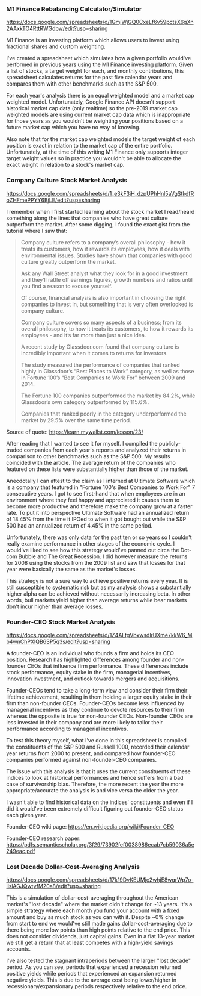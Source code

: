 ### M1 Finance Rebalancing Calculator/Simulator

https://docs.google.com/spreadsheets/d/1GmjWjGQ0CxeLf6v59pctsX6gXn2AAxkTO4RttRWGdbw/edit?usp=sharing

M1 Finance is an investing platform which allows users to invest using fractional shares and custom weighting.

I've created a spreadsheet which simulates how a given portfolio would've performed in previous years using the M1 Finance investing platform. Given a list of stocks, a target weight for each, and monthly contributions, this spreadsheet calculates returns for the past five calendar years and compares them with other benchmarks such as the S&P 500.

For each year's analysis there is an equal weighted model and a market cap weighted model. Unfortunately, Google Finance API doesn't support historical market cap data (only realtime) so the pre-2019 market cap weighted models are using current market cap data which is inappropriate for those years as you wouldn't be weighting your positions based on a future market cap which you have no way of knowing. 

Also note that for the market cap weighted models the target weight of each position is exact in relation to the market cap of the entire portfolio. Unfortunately, at the time of this writing M1 Finance only supports integer target weight values so in practice you wouldn't be able to allocate the exact weight in relation to a stock's market cap.


### Company Culture Stock Market Analysis

https://docs.google.com/spreadsheets/d/1_e3kF3jH_dzpUPhHnl5aVgStkdfRoZHFmePPYY6BjLE/edit?usp=sharing

I remember when I first started learning about the stock market I read/heard something along the lines that companies who have great culture outperform the market. After some digging, I found the exact gist from the tutorial where I saw that:

>Company culture refers to a company’s overall philosophy - how it treats its customers, how it rewards its employees, how it deals with environmental issues. Studies have shown that companies with good culture greatly outperform the market.
>
>Ask any Wall Street analyst what they look for in a good investment and they’ll rattle off earnings figures, growth numbers and ratios until you find a reason to excuse yourself.
>
>Of course, financial analysis is also important in choosing the right companies to invest in, but something that is very often overlooked is company culture.
>
>Company culture covers so many aspects of a business; from its overall philosophy, to how it treats its customers, to how it rewards its employees - and it’s far more than just a nice idea.
>
>A recent study by Glassdoor.com found that company culture is incredibly important when it comes to returns for investors.
>
>The study measured the performance of companies that ranked highly in Glassdoor’s “Best Places to Work” category, as well as those in Fortune 100’s “Best Companies to Work For” between 2009 and 2014.
>
>The Fortune 100 companies outperformed the market by 84.2%, while Glassdoor’s own category outperformed by 115.6%.
>
>Companies that ranked poorly in the category underperformed the market by 29.5% over the same time period.

Source of quote: https://learn.mywallst.com/lesson/23/

After reading that I wanted to see it for myself. I compiled the publicly-traded companies from each year's reports and analyzed their returns in comparison to other benchmarks such as the S&P 500. My results coincided with the article. The average return of the companies who featured on these lists were substantially higher than those of the market.

Anecdotally I can attest to the claim as I interned at Ultimate Software which is a company that featured in "Fortune 100's Best Companies to Work For" 7 consecutive years. I got to see first-hand that when employees are in an environment where they feel happy and appreciated it causes them to become more productive and therefore make the company grow at a faster rate. To put it into perspective Ultimate Software had an annualized return of 18.45% from the time it IPOed to when it got bought out while the S&P 500 had an annualized return of 4.45% in the same period.

Unfortunately, there was only data for the past ten or so years so I couldn't really examine performance in other stages of the economic cycle. I would've liked to see how this strategy would've panned out circa the Dot-com Bubble and The Great Recession. I did however measure the returns for 2008 using the stocks from the 2009 list and saw that losses for that year were basically the same as the market's losses.

This strategy is not a sure way to achieve positive returns every year. It is still susceptible to systematic risk but as my analysis shows a substantially higher alpha can be achieved without necessarily increasing beta. In other words, bull markets yield higher than average returns while bear markets don't incur higher than average losses.


### Founder-CEO Stock Market Analysis

https://docs.google.com/spreadsheets/d/1Z4ALtgVbxwsdlrUXme7kkW6_Mb4wnChPXIQB6SP5q3s/edit?usp=sharing

A founder-CEO is an individual who founds a firm and holds its CEO position. Research has highlighted differences among founder and non-founder CEOs that influence firm performance. These differences include stock performance, equity stake in the firm, managerial incentives, innovation investment, and outlook towards mergers and acquisitions.

Founder-CEOs tend to take a long-term view and consider their firm their lifetime achievement, resulting in them holding a larger equity stake in their firm than non-founder CEOs. Founder-CEOs become less influenced by managerial incentives as they continue to devote resources to their firm whereas the opposite is true for non-founder CEOs. Non-founder CEOs are less invested in their company and are more likely to tailor their performance according to managerial incentives.

To test this theory myself, what I've done in this spreadsheet is compiled the constituents of the S&P 500 and Russell 1000, recorded their calendar year returns from 2000 to present, and compared how founder-CEO companies performed against non-founder-CEO companies.

The issue with this analysis is that it uses the current constituents of these indices to look at historical performances and hence suffers from a bad case of survivorship bias. Therefore, the more recent the year the more appropriate/accurate the analysis is and vice versa the older the year.

I wasn't able to find historical data on the indices' constituents and even if I did it would've been extremely difficult figuring out founder-CEO status each given year.

Founder-CEO wiki page: https://en.wikipedia.org/wiki/Founder_CEO

Founder-CEO research paper: https://pdfs.semanticscholar.org/3f29/73902fef0038986ecab7cb59036a5e249eac.pdf


### Lost Decade Dollar-Cost-Averaging Analysis

https://docs.google.com/spreadsheets/d/17k19DyKEUMjc2whjE8wgrWp7o-llslAGJQwtyfM20a8/edit?usp=sharing

This is a simulation of dollar-cost-averaging throughout the American market's "lost decade" where the market didn't change for ~13 years. It's a simple strategy where each month you fund your account with a fixed amount and buy as much stock as you can with it. Despite ~0% change from start to end we would've still made gains dollar-cost-averaging due to there being more low points than high points relative to the end price. This does not consider dividends, just capital gains. Even in a flat 13-year market we still get a return that at least competes with a high-yield savings accounts.

I've also tested the stagnant intraperiods between the larger "lost decade" period. As you can see, periods that experienced a recession returned positive yields while periods that experienced an expansion returned negative yields. This is due to the average cost being lower/higher in recessionary/expansionary periods respectively relative to the end price.   


